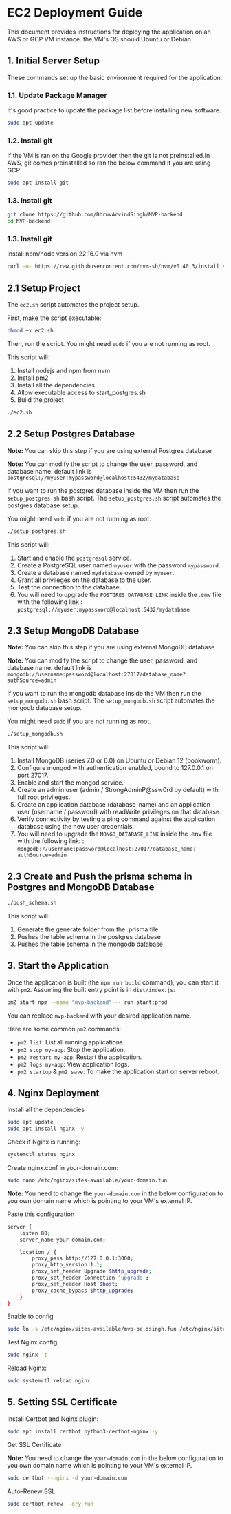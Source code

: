 # EC2 Deployment Guide

This document provides instructions for deploying the application on an AWS or GCP VM instance. the VM's OS should Ubuntu or Debian

## 1. Initial Server Setup

These commands set up the basic environment required for the application.

### 1.1. Update Package Manager

It's good practice to update the package list before installing new software.
```bash
sudo apt update
```

### 1.2. Install git

If the VM is ran on the Google provider then the git is not preinstalled.In AWS, git comes preinstalled so ran the below command it you are using GCP

```bash
sudo apt install git
```

### 1.3. Install git

```bash
git clone https://github.com/DhruvArvindSingh/MVP-backend
cd MVP-backend
```

### 1.3. Install git

Install npm/node version 22.16.0 via nvm 

```bash
curl -o- https://raw.githubusercontent.com/nvm-sh/nvm/v0.40.3/install.sh && curl -o- https://raw.githubusercontent.com/nvm-sh/nvm/v0.40.3/install.sh | bash && source ~/.bashrc && nvm list-remote && nvm install v22.16.0
```

## 2.1 Setup Project

The `ec2.sh` script automates the project setup.

First, make the script executable:
```bash
chmod +x ec2.sh
```
Then, run the script. You might need `sudo` if you are not running as root.

This script will:
1.  Install nodejs and npm from nvm
2.  Install pm2
3.  Install all the dependencies
4.  Allow executable access to start_postgres.sh
5.  Build the project

```bash
./ec2.sh
```

## 2.2 Setup Postgres Database

**Note:** You can skip this step if you are using external Postgres database

**Note:** You can modify the script to change the user, password, and database name. default link is `postgresql://myuser:mypassword@localhost:5432/mydatabase`

If you want to run the postgres database inside the VM then run the `setup_postgres.sh` bash script. 
The `setup_postgres.sh` script automates the postgres database setup.

You might need `sudo` if you are not running as root.
```bash
./setup_postgres.sh
```

This script will:
1.  Start and enable the `postgresql` service.
2.  Create a PostgreSQL user named `myuser` with the password `mypassword`.
3.  Create a database named `mydatabase` owned by `myuser`.
4.  Grant all privileges on the database to the user.
5.  Test the connection to the database.
6.  You will need to upgrade the `POSTGRES_DATABASE_LINK` inside the .env file with the following link : `postgresql://myuser:mypassword@localhost:5432/mydatabase`


## 2.3 Setup MongoDB Database

**Note:** You can skip this step if you are using external MongoDB database

**Note:** You can modify the script to change the user, password, and database name. default link is `mongodb://username:password@localhost:27017/database_name?authSource=admin`


If you want to run the mongodb database inside the VM then run the `setup_mongodb.sh` bash script. 
The `setup_mongodb.sh` script automates the mongodb database setup.

You might need `sudo` if you are not running as root.
```bash
./setup_mongodb.sh
```

This script will:
1.  Install MongoDB (series 7.0 or 6.0) on Ubuntu or Debian 12 (bookworm).
2.  Configure mongod with authentication enabled, bound to 127.0.0.1 on port 27017.
3.  Enable and start the mongod service.
4.  Create an admin user (admin / StrongAdminP@ssw0rd by default) with full root privileges.
5.  Create an application database (database_name) and an application user (username / password) with readWrite privileges on that database.
6.  Verify connectivity by testing a ping command against the application database using the new user credentials.
7. You will need to upgrade the `MONGO_DATABASE_LINK` inside the .env file with the following link: : `mongodb://username:password@localhost:27017/database_name?authSource=admin`

## 2.3 Create and Push the prisma schema in Postgres and MongoDB Database

```bash
./push_schema.sh
```

This script will:
1.  Generate the generate folder from the .prisma file
2.  Pushes the table schema in the postgres database
3.  Pushes the table schema in the mongodb database


## 3. Start the Application

Once the application is built (the `npm run build` command), you can start it with `pm2`. Assuming the built entry point is in `dist/index.js`:
```bash
pm2 start npm --name "mvp-backend" -- run start:prod
```
You can replace `mvp-backend` with your desired application name.

Here are some common `pm2` commands:
- `pm2 list`: List all running applications.
- `pm2 stop my-app`: Stop the application.
- `pm2 restart my-app`: Restart the application.
- `pm2 logs my-app`: View application logs.
- `pm2 startup` & `pm2 save`: To make the application start on server reboot.

## 4. Nginx Deployment

Install all the dependencies

```bash
sudo apt update
sudo apt install nginx -y
```

Check if Nginx is running:

```bash
systemctl status nginx
```

Create nginx.conf in your-domain.com:

```bash
sudo nano /etc/nginx/sites-available/your-domain.fun
```

**Note:** You need to change the `your-domain.com` in the below configuration to you own domain name which is pointing to your VM's external IP.

Paste this configuration

```bash
server {
    listen 80;
    server_name your-domain.com;

    location / {
        proxy_pass http://127.0.0.1:3000;
        proxy_http_version 1.1;
        proxy_set_header Upgrade $http_upgrade;
        proxy_set_header Connection 'upgrade';
        proxy_set_header Host $host;
        proxy_cache_bypass $http_upgrade;
    }
}
```

Enable to config

```bash
sudo ln -s /etc/nginx/sites-available/mvp-be.dsingh.fun /etc/nginx/sites-enabled/
```

Test Nginx config:
```bash
sudo nginx -t
```

Reload Nginx:
```bash
sudo systemctl reload nginx
```

## 5. Setting SSL Certificate

Install Certbot and Nginx plugin:
```bash
sudo apt install certbot python3-certbot-nginx -y
```

Get SSL Certificate

**Note:** You need to change the `your-domain.com` in the below configuration to you own domain name which is pointing to your VM's external IP.

```bash
sudo certbot --nginx -d your-domain.com
```

Auto-Renew SSL
```bash
sudo certbot renew --dry-run
```

